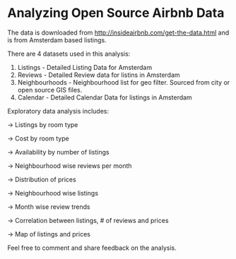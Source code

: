 # Analyzing Open Source Airbnb Data

The data is downloaded from http://insideairbnb.com/get-the-data.html and is from Amsterdam based listings.

There are 4 datasets used in this analysis:
1) Listings - Detailed Listing Data for Amsterdam
2) Reviews - Detailed Review data for listins in Amsterdam
3) Neighbourhoods - Neighbourhood list for geo filter. Sourced from city or open source GIS files.
4) Calendar - Detailed Calendar Data for listings in Amsterdam


Exploratory data analysis includes:

-> Listings by room type

-> Cost by room type

-> Availability by number of listings

-> Neighbourhood wise reviews per month

-> Distribution of prices

-> Neighbourhood wise listings

-> Month wise review trends

-> Correlation between listings, # of reviews and prices

-> Map of listings and prices

Feel free to comment and share feedback on the analysis.


